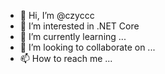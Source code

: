 - 👋 Hi, I’m @czyccc
- 👀 I’m interested in .NET Core
- 🌱 I’m currently learning ...
- 💞️ I’m looking to collaborate on ...
- 📫 How to reach me ...

<!---
czyccc/czyccc is a ✨ special ✨ repository because its `README.md` (this file) appears on your GitHub profile.
You can click the Preview link to take a look at your changes.
--->
